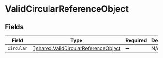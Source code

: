 # ValidCircularReferenceObject


## Fields

| Field                                                                                        | Type                                                                                         | Required                                                                                     | Description                                                                                  |
| -------------------------------------------------------------------------------------------- | -------------------------------------------------------------------------------------------- | -------------------------------------------------------------------------------------------- | -------------------------------------------------------------------------------------------- |
| `Circular`                                                                                   | [][shared.ValidCircularReferenceObject](../../models/shared/validcircularreferenceobject.md) | :heavy_minus_sign:                                                                           | N/A                                                                                          |